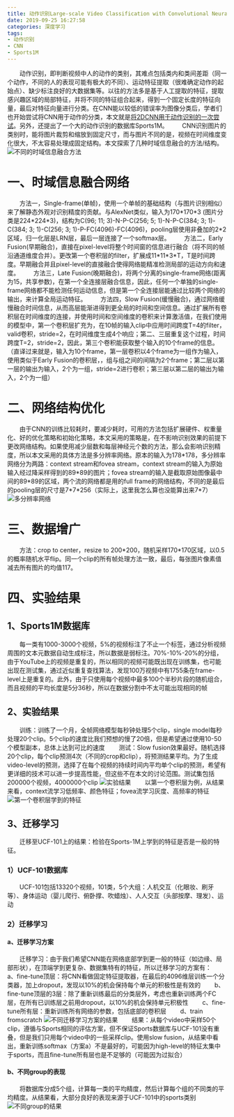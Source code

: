 ```yaml
---
title: 动作识别Large-scale Video Classification with Convolutional Neural Networks
date: 2019-09-25 16:27:58
categories: 深度学习
tags:
- 动作识别
- CNN
- Sports1M
---
```

&emsp;&emsp;动作识别，即判断视频中人的动作的类别，其难点包括类内和类间差距（同一个动作，不同的人的表现可能有极大的不同）、运动特征提取（很难确定动作的起始点）、缺少标注良好的大数据集等。以往的方法多是基于人工提取的特征，提取感兴趣区域的局部特征，并将不同的特征组合起来，得到一个固定长度的特征向量，最后对特征向量进行分类。在CNN能以较低的错误率为图像分类后，学者们也开始尝试将CNN用于动作的分类，本文就是[将2DCNN用于动作识别的一次尝试](https://cs.stanford.edu/people/karpathy/deepvideo/)。另外，还提出了一个大的动作识别的数据库Sports1M。
&emsp;&emsp;CNN识别图片的类别时，能将图片裁剪和缩放到固定尺寸，而与图片不同的是，视频在时间维度变化很大，不太容易处理成固定结构。本文探索了几种时域信息融合的方法/结构。
![](/images/Large/fuse.png "不同的时域信息融合方法")
# 一、时域信息融合网络
&emsp;&emsp;方法一，Single-frame(单帧)，使用一个单帧的基础结构（与图片识别相似）来了解静态外观对识别精度的贡献。与AlexNet类似，输入为170\*170\*3 (图片分类是224\*224\*3)，结构为C(96; 11; 3)-N-P-C(256; 5; 1)-N-P-C(384; 3; 1)-C(384; 3; 1)-C(256; 3; 1)-P-FC(4096)-FC(4096)，pooling层使用非叠加的2\*2区域，归一化层是LRN层，最后一层连接了一个softmax层。
&emsp;&emsp;方法二，Early Fusion(早期融合)，直接在pixel-level将整个时间窗的信息进行融合（将不同的帧沿通道维度合并）。更改第一个卷积层的filter，扩展成11\*11\*3\*T，T是时间跨度。早期融合并且pixel-level的直接融合使得网络能精准检测局部的运动方向和速度。
&emsp;&emsp;方法三，Late Fusion(晚期融合)，将两个分离的single-frame网络(距离为15，共享参数)，在第一个全连接层融合信息，因此，任何一个单独的single-frame网络都不能检测任何运动信息，但是第一个全连接层能通过比较两个网络的输出，来计算全局运动特征。
&emsp;&emsp;方法四，Slow Fusion(缓慢融合)，通过网络缓慢融合时间信息，从而高层能渐进得到更全局的时间和空间信息。通过扩展所有卷积层在时间维度的连接，并使用时间和空间维度的卷积来计算激活值，在我们使用的模型中，第一个卷积层扩充为，在10帧的输入clip中应用时间跨度T=4的filter，valid卷积，stride=2，在时间维度生成4个响应；第二、三层重复这个过程，时间跨度T=2，stride=2，因此，第三个卷积能获取整个输入的10个frame的信息。（直译过来就是，输入为10个frame，第一层卷积以4个frame为一组作为输入，使用类似于Early Fusion的卷积层，，组与组之间的间隔为2个frame；第二层以第一层的输出为输入，2个为一组，stride=2进行卷积；第三层以第二层的输出为输入，2个为一组）
# 二、网络结构优化
&emsp;&emsp;由于CNN的训练比较耗时，要减少耗时，可用的方法包括扩展硬件、权重量化、好的优化策略和初始化策略，本文采用的策略是，在不影响识别效果的前提下更改网络结构。如果使用减少层数和每层神经元个数的方法，那么会影响识别精度，所以本文采用的具体方法是多分辨率网络。原本的输入为178\*178，多分辨率网络分为两路：context stream和fovea stream，context stream的输入为原始输入经过降采样得到的89\*89的图片；fovea stream的输入是截取原始图像最中间的89\*89的区域，两个流的网络都是用的full frame的网络结构，不同的是最后的pooling层的尺寸是7\*7\*256（实际上，这里我怎么算也没能算出来7\*7）
![](/images/Large/multiresolution.png "多分辨率网络")
# 三、数据增广
&emsp;&emsp;方法：crop to center，resize to 200\*200，随机采样170\*170区域，以0.5的概率随机水平flip。同一个clip的所有帧处理方法一致，最后，每张图片像素值减去所有图片的均值117。
# 四、实验结果
## 1、Sports1M数据库
&emsp;&emsp;每一类有1000-3000个视频，5%的视频标注了不止一个标签，通过分析视频周围的文本元数据自动生成标注，所以数据是弱标注。70%-10%-20%的分组，由于YouTube上的视频是重复的，所以相同的视频可能既出现在训练集，也可能出现在测试集，通过近似重复查找算法，发现100万视频中有1755条在frame-level上是重复的。此外，由于只使用每个视频中最多100个半秒片段的随机组合，而且视频的平均长度是5分36秒，所以在数据分割中不太可能出现相同的帧
## 2、实验结果
&emsp;&emsp;训练：训练了一个月，全帧网络模型每秒钟处理5个clip，single model每秒处理20个clip。5个clip的速度比我们预想的慢了20倍，但是希望通过使用10-50个模型副本，总体上达到可比的速度
&emsp;&emsp;测试：Slow fusion效果最好。随机选择20个clip，每个clip预测4次（不同的crop和clip），将预测结果平均。为了生成video-level的预测，选择了在每个视频的持续时间内平均单个clip的预测，希望有更详细的技术可以进一步提高性能，但这些不在本文的讨论范围。测试集包括200000个视频，4000000个clip
![](/images/Large/results.png "实验结果")
&emsp;&emsp;以第一个卷积层为例，从结果来看，context流学习低频率、颜色特征；fovea流学习灰度、高频率的特征
![](/images/Large/filter.png "第一个卷积层学到的特征")
## 3、迁移学习
&emsp;&emsp;迁移至UCF-101上的结果：检验在Sports-1M上学到的特征是否是一般的特征。
### 1）UCF-101数据库
&emsp;&emsp;UCF-101包括13320个视频，101类，5个大组：人机交互（化眼妆、刷牙等）、身体运动（婴儿爬行、俯卧撑、吹蜡烛）、人人交互（头部按摩、理发）、运动
### 2）迁移学习
#### a、迁移学习方案
&emsp;&emsp;迁移学习：由于我们希望CNN能在网络底部学到更一般的特征（如边缘、局部形状），在顶端学到更复杂、数据集特有的特征，所以迁移学习的方案有：
&emsp;&emsp;a、fine-tune顶层：将CNN看做固定特征提取器，在最后的4096维层训练一个分类器，加上dropout，发现以10%的机会保持每个单元的积极性是有效的
&emsp;&emsp;b、fine-tune顶层的3层：除了重新训练最后的分类层外，考虑也重新训练两个FC层，在所有已训练层之前用dropout，以10%的机会保持单元积极性
&emsp;&emsp;c、fine-tune所有层：重新训练所有网络的参数，包括底部的卷积层
&emsp;&emsp;d、train fromscratch
![](/images/Large/transfer.png "不同迁移学习方案的结果")
&emsp;&emsp;结果：从每个video中采样50个clip，遵循与Sports相同的评估方案，但不保证Sports数据库与UCF-101没有重叠，但是我们只用每个video中的一些采样clip。使用slow fusion，从结果中看出，重新训练softmax（方案a）不是最好的，可能因为high-level的特征太集中于sports，而且fine-tune所有层也是不足够的（可能因为过拟合）
#### b、不同group的表现
&emsp;&emsp;将数据库分成5个组，计算每一类的平均精度，然后计算每个组的不同类的平均精度。从结果看，大部分良好的表现来源于UCF-101中的sports类别
![](/images/Large/group.png "不同group的结果")
